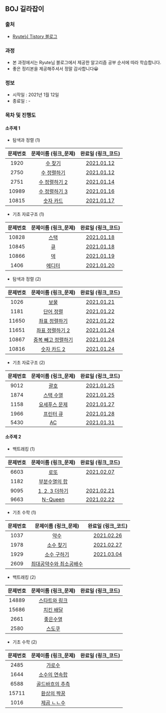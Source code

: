 ## BOJ 길라잡이

### 출처
- [Ryute님 Tistory 블로그](https://ryute.tistory.com/33)

### 과정
- 본 과정에서는 Ryute님 블로그에서 제공한 알고리즘 공부 순서에 따라 학습합니다.
- 좋은 정리본을 제공해주셔서 정말 감사합니다😀

### 정보
- 시작일 : 2021년 1월 12일
- 종료일 : -

### 목차 및 진행도

#### 소주제 1
- 탐색과 정렬 (1)

문제번호 | 문제이름 (링크_문제) | 완료일 (링크_코드) 
:---: | :---: | :---: | 
1920 | [수 찾기](https://www.acmicpc.net/problem/1920) | [2021.01.12](topic01/sub01/문제01_1920_수_찾기.kt)
2750 | [수 정렬하기](https://www.acmicpc.net/problem/2750) | [2021.01.12](topic01/sub01/문제02_2750_수_정렬하기.kt)
2751 | [수 정렬하기 2](https://www.acmicpc.net/problem/2751) | [2021.01.14](topic01/sub01/문제03_2751_수_정렬하기_2.kt)
10989 | [수 정렬하기 3](https://www.acmicpc.net/problem/10989) | [2021.01.16](topic01/sub01/문제04_10989_수_정렬하기_3.kt)
10815 | [숫자 카드](https://www.acmicpc.net/problem/10815) | [2021.01.17](topic01/sub01/문제05_10815_숫자_카드.kt)

- 기초 자료구조 (1)

문제번호 | 문제이름 (링크_문제) | 완료일 (링크_코드) 
:---: | :---: | :---: | 
10828 | [스택](https://www.acmicpc.net/problem/10828) | [2021.01.18](topic01/sub02/문제01_10828_스택.kt)
10845 | [큐](https://www.acmicpc.net/problem/10845) | [2021.01.18](topic01/sub02/문제02_10845_큐.kt)
10866 | [덱](https://www.acmicpc.net/problem/10866) | [2021.01.19](topic01/sub02/문제03_10866_덱.kt)
1406 | [에디터](https://www.acmicpc.net/problem/1406) | [2021.01.20](topic01/sub02/문제04_1406_에디터.kt)

- 탐색과 정렬 (2)

문제번호 | 문제이름 (링크_문제) | 완료일 (링크_코드) 
:---: | :---: | :---: | 
1026 | [보물](https://www.acmicpc.net/problem/1026) | [2021.01.21](topic01/sub03/문제01_1026_보물.kt)
1181 | [단어 정렬](https://www.acmicpc.net/problem/1181) | [2021.01.22](topic01/sub03/문제02_1181_단어_정렬.kt)
11650 | [좌표 정렬하기](https://www.acmicpc.net/problem/11650) | [2021.01.22](topic01/sub03/문제03_11650_좌표_정렬하기.kt)
11651 | [좌표 정렬하기 2](https://www.acmicpc.net/problem/11651) | [2021.01.24](topic01/sub03/문제04_11651_좌표_정렬하기_2.kt)
10867 | [중복 빼고 정렬하기](https://www.acmicpc.net/problem/10867) | [2021.01.24](topic01/sub03/문제05_10867_중복_빼고_정렬하기.kt)
10816 | [숫자 카드 2](https://www.acmicpc.net/problem/10816) | [2021.01.24](topic01/sub03/문제06_10816_숫자_카드_2.kt)

- 기초 자료구조 (2)

문제번호 | 문제이름 (링크_문제) | 완료일 (링크_코드) 
:---: | :---: | :---: | 
9012 | [괄호](https://www.acmicpc.net/problem/9012) | [2021.01.25](topic01/sub04/문제01_9012_괄호.kt)
1874 | [스택 수열](https://www.acmicpc.net/problem/1874) | [2021.01.25](topic01/sub04/문제02_1874_스택_수열.kt)
1158 | [요세푸스 문제](https://www.acmicpc.net/problem/1158) | [2021.01.27](topic01/sub04/문제03_1158_요세푸스_문제.kt)
1966 | [프린터 큐](https://www.acmicpc.net/problem/1966) | [2021.01.28](topic01/sub04/문제04_1966_프린터_큐.kt)
5430 | [AC](https://www.acmicpc.net/problem/5430) | [2021.01.31](topic01/sub04/문제05_5430_AC.kt)


#### 소주제 2
- 백트래킹 (1)

문제번호 | 문제이름 (링크_문제) | 완료일 (링크_코드) 
:---: | :---: | :---: | 
6603 | [로또](https://www.acmicpc.net/problem/6603) | [2021.02.07](topic02/sub01/문제01_6603_로또.kt)
1182 | [부분수열의 합](https://www.acmicpc.net/problem/1182) | 
9095 | [1, 2, 3 더하기](https://www.acmicpc.net/problem/9095) | [2021.02.21](topic02/sub01/문제03_9095_1,2,3더하기.kt)
9663 | [N-Queen](https://www.acmicpc.net/problem/9663) | [2021.02.22](topic02/sub01/문제04_9663_N-Queen.kt)

- 기초 수학 (1)

문제번호 | 문제이름 (링크_문제) | 완료일 (링크_코드) 
:---: | :---: | :---: | 
1037 | [약수](https://www.acmicpc.net/problem/1037) | [2021.02.26](topic02/sub02/문제01_1037_약수.kt)
1978 | [소수 찾기](https://www.acmicpc.net/problem/1978) | [2021.02.27](topic02/sub02/문제02_1978_소수_찾기.kt)
1929 | [소수 구하기](https://www.acmicpc.net/problem/1929) | [2021.03.04](topic02/sub02/문제03_1929_소수_구하기.kt)
2609 | [최대공약수와 최소공배수](https://www.acmicpc.net/problem/2609) | 

- 백트래킹 (2)

문제번호 | 문제이름 (링크_문제) | 완료일 (링크_코드) 
:---: | :---: | :---: | 
14889 | [스타트와 링크](https://www.acmicpc.net/problem/14889) | 
15686 | [치킨 배달](https://www.acmicpc.net/problem/15686) | 
2661 | [좋은수열](https://www.acmicpc.net/problem/2661) | 
2580 | [스도쿠](https://www.acmicpc.net/problem/2580) | 

- 기초 수학 (2)

문제번호 | 문제이름 (링크_문제) | 완료일 (링크_코드) 
:---: | :---: | :---: | 
2485 | [가로수](https://www.acmicpc.net/problem/2485) | 
1644 | [소수의 연속합](https://www.acmicpc.net/problem/1644) | 
6588 | [골드바흐의 추측](https://www.acmicpc.net/problem/6588) | 
15711 | [환상의 짝꿍](https://www.acmicpc.net/problem/15711) | 
1016 | [제곱 ㄴㄴ수](https://www.acmicpc.net/problem/1016) | 